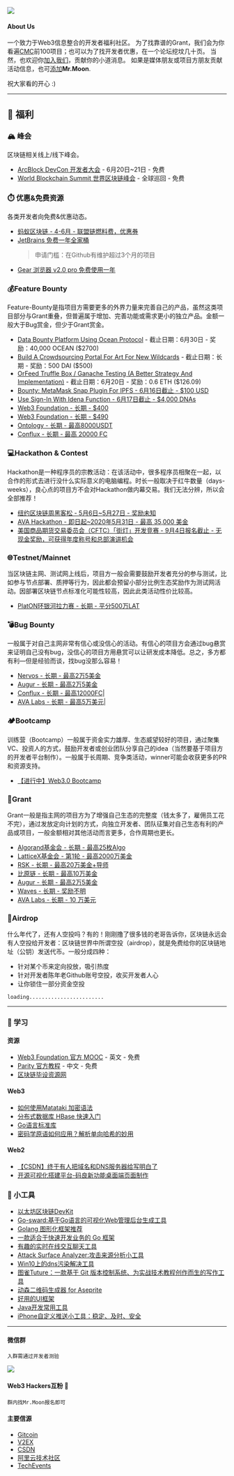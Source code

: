 ![](https://imgkr.cn-bj.ufileos.com/5c864d0b-1e3b-4f75-8ffb-b65b24a135ae.png)

#### About Us
一个致力于Web3信息整合的开发者福利社区。
为了找靠谱的Grant，我们会为你看遍[CMC](https://coinmarketcap.com/)前100项目；也可以为了找开发者优惠，在一个论坛挖坟几十页。
当然，也欢迎你[加入我们](#微信群)，贡献你的小道消息。
如果是媒体朋友或项目方朋友贡献活动信息，也可[添加](#微信群)**Mr.Moon**.

祝大家看的开心 :)


---


## 🐑 福利 

### 🏔 峰会
区块链相关线上/线下峰会。

- [ArcBlock DevCon 开发者大会](https://devcon.arcblock.io/zh/) - 6月20日~21日 - 免费
- [World Blockchain Summit 世界区块链峰会](https://worldblockchainsummit.com/) - 全球巡回 - 免费


### ⏱️ 优惠&免费资源
各类开发者向免费&优惠动态。
- [蚂蚁区块链 - 4-6月 - 联盟链燃料费，优惠券](https://tech.antfin.com/promotions/openchain/?chInofo=8btc)
- [JetBrains 免费一年全家桶](jetbrains.com/shop/eform/opensource)
    > 申请门槛：在Github有维护超过3个月的项目
- [Gear 浏览器 v2.0 pro 免费使用一年](https://www.v2ex.com/t/671444#reply31)

### 💰Feature Bounty
Feature-Bounty是指项目方需要更多的外界力量来完善自己的产品，虽然这类项目部分与Grant重叠，但普遍属于增加、完善功能或需求更小的独立产品。金额一般大于Bug赏金，但少于Grant赏金。
- [Data Bounty Platform Using Ocean Protocol](https://gitcoin.co/issue/oceanprotocol/ocean-bounties/24/4379) - 截止日期：6月30日 - 奖励：40,000 OCEAN ($2700)
- [Build A Crowdsourcing Portal For Art For New Wildcards](https://gitcoin.co/issue/wildcards-world/ui/93/4375) - 截止日期：长期 - 奖励：500 DAI ($500)
- [OrFeed Truffle Box / Ganache Testing (A Better Strategy And Implementation)](https://gitcoin.co/issue/ProofSuite/OrFeed/72/4371) - 截止日期：6月20日 - 奖励：0.6 ETH ($126.09)
- [Bounty: MetaMask Snap Plugin For IPFS - 6月16日截止 - $100 USD](https://gitcoin.co/issue/ipfs/devgrants/35/4362)
- [Use Sign-In With Idena Function - 6月17日截止 - $4,000 DNAs](https://gitcoin.co/issue/idena-network/idena-go/431/4364)
- [Web3 Foundation - 长期 - $400](https://github.com/hacker-moon/hackermoon.io/blob/master/Bounty/%E9%95%BF%E6%9C%9F%20-%20%E5%9C%A8%E9%A3%9E%E5%9C%B0%E8%BF%9B%E8%A1%8C%E9%AA%8C%E8%AF%81%E7%9A%84IPFS%20API.md)
- [Web3 Foundation - 长期 - $490](https://github.com/hacker-moon/hackermoon.io/blob/master/Bounty/%E9%95%BF%E6%9C%9F%20-%20Await%20InBlock%20Or%20Broadcast%20Status%20When%20Sending%20Extrinsic.md) 
- [Ontology - 长期 - 最高8000USDT](https://www.chainnews.com/articles/323629295238.htm)    
- [Conflux - 长期 - 最高 20000 FC](https://bounty.conflux-chain.org/view-bounty?bountyId=5ea0053ff4ceb7125c6518f2&language=zh-CN&from=timeline&isappinstalled=0)  

### 💻Hackathon & Contest
Hackathon是一种程序员的宗教活动：在该活动中，很多程序员相聚在一起，以合作的形式去进行没什么实际意义的电脑编程。时长一般取决于红牛数量（days-weeks），良心点的项目方不会对Hackathon做内幕交易。我们无法分辨，所以会全部推荐！

- [纽约区块链周黑客松 - 5月6日~5月27日 - 奖励未知](https://gitcoin.co/hackathon/new-york-blockchain-week/onboard)
- [AVA Hackathon - 即日起~2020年5月31日 - 最高 35,000 美金](https://www.avalabs.org/ava-x/hackathons/university-hackathon-may-2020) 
- [美国商品期货交易委员会（CFTC）「街灯」开发竞赛 - 9月4日报名截止 - 无现金奖励，可获得年度称号和总部演讲机会](https://www.challenge.gov/challenge/project-streetlamp/)  

### 🌐Testnet/Mainnet
当区块链主网、测试网上线后，项目方一般会需要鼓励开发者充分的参与测试，比如参与节点部署、质押等行为，因此都会预留小部分比例生态奖励作为测试网活动。因部署区块链节点标准化可能性较高，因此此类活动性价比较高。

- [PlatON环银河拉力赛 - 长期 - 平分500万LAT](https://hackmd.io/@hackermoon/B137Ox348)   


### 💣Bug Bounty
一般属于对自己主网非常有信心或没信心的活动。有信心的项目方会通过bug悬赏来证明自己没有bug，没信心的项目方用悬赏可以让研发成本降低。总之，多方都有利—但是经验而谈，找bug没那么容易！

- [Nervos - 长期 - 最高2万5美金](https://hackmd.io/@hackermoon/Hkv-3ghV8L)
- [Augur - 长期 - 最高2万5美金](https://hackmd.io/@hackermoon/Hyfrnz3EU)
- [Conflux - 长期 - 最高12000FC](bounty.conflux-chain.org)|
- [AVA Labs - 长期 - 最高5万美元](https://www.chainnews.com/news/366562738320.htm?from=groupmessage&isappinstalled=0)|


### 🏕️Bootcamp
训练营（Bootcamp）一般属于资金实力雄厚、生态威望较好的项目，通过聚集VC、投资人的方式，鼓励开发者或创业团队分享自己的idea（当然要基于项目方的开发者平台制作）。一般属于长周期、竞争类活动，winner可能会收获更多的PR和资源支持。

- [【进行中】Web3.0 Bootcamp](https://bootcamp.web3.foundation/web3-foundation-and-wanxiang-blockchain-labs-announce-fifteen-teams-for-the-first-web-3-0-bootcamp)



### 🏦Grant

Grant一般是指主网的项目方为了增强自己生态的完整度（钱太多了，雇佣员工花不完），通过发放定向计划的方式，向独立开发者、团队征集对自己生态有利的产品或项目，一般金额相对其他活动而言更多，合作周期也更长。

- [Algorand基金会 - 长期 - 最高25枚Algo](https://hackmd.io/@hackermoon/ryIWqehN8)  
- [LatticeX基金会 - 第1轮 - 最高2000万美金](https://www.chainnews.com/articles/830516018474.htm)    
- [RSK - 长期 - 最高20万美金+导师](https://www.chainnews.com/articles/356562427627.htm)
- [比原链 - 长期 - 最高10万美金](https://www.chainnews.com/articles/788145954147.htm)    
- [Augur - 长期 - 最高2万5美金](https://hackmd.io/@hackermoon/Hyfrnz3EU)  
- [Waves - 长期 - 奖励不明](https://waveslabs.com/grants?lang=en)  
- [AVA Labs - 长期 - 10 万美元](https://www.chainnews.com/news/366562738320.htmfrom=groupmessage&isappinstalled=0)

### 🤑Airdrop
什么年代了，还有人空投吗？有的！刚刚撸了很多钱的老哥告诉你，区块链永远会有人空投给开发者：区块链世界中所谓空投（airdrop），就是免费给你的区块链地址（公钥）发送代币。一般分成四种：
- 针对某个币来定向投放，吸引热度 
- 针对开发者陈年老Github账号空投，收买开发者人心 
- 让你锁住一部分资金空投 

`loading........................`

---

### 📖 学习
#### 资源
- [Web3 Foundation 官方 MOOC](https://mooc.web3.foundation/courses/) - 英文 - 免费
- [Parity 官方教程](https://space.bilibili.com/67358318?from=search&seid=4202933259398482347) - 中文 - 免费
- [区块链毕设资源网](https://interchains.cc/)

#### Web3
- [如何使用Matataki 加密语法](https://simplednscrypt.org/)
- [分布式数据库 HBase 快速入门](https://edu.aliyun.com/course/1892)
- [Go语言标准库](https://github.com/polaris1119/The-Golang-Standard-Library-by-Example)
- [密码学原语如何应用？解析单向哈希的妙用](https://www.liankexing.com/notetwo/29413)

#### Web2
- [【CSDN】终于有人把域名和DNS服务器给写明白了](https://blog.csdn.net/qq_17623363/article/details/106037921)
- [开源可视化搭建平台-码良新功能桌面端页面制作](https://my.oschina.net/u/137671/blog/4256481)

### 🔬 小工具
- [以太坊区块链DevKit](https://marketplace.visualstudio.com/items?itemName=AzBlockchain.azure-blockchain)
- [Go-sward:基于Go语言的可视化Web管理后台生成工具](https://go-sword-doc.osinger.com/)
- [Golang 图形化框架推荐](https://gioui.org/)
- [一款适合于快速开发业务的 Go 框架](https://github.com/1024casts/snake)
- [有趣的实时在线交互聊天工具](http://chat.osinger.com/)
- [Attack Surface Analyzer:攻击来源分析小工具](
https://github.com/Microsoft/AttackSurfaceAnalyzer)
- [Win10上的dns污染解决工具](https://simplednscrypt.org/)
- [图雀Tuture：一款基于 Git 版本控制系统、为实战技术教程创作而生的写作工具](https://github.com/tuture-dev/tuture)
- [动森二维码生成器 for Aseprite](https://github.com/mutoo/aseprite-animalcrossing-qrcode-gen/)
- [好用的UI框架](https://www.v2ex.com/t/674859#reply20)
- [Java开发常用工具](https://www.v2ex.com/t/674946#reply1)
- [iPhone自定义推送小工具：稳定、及时、安全](https://www.v2ex.com/t/677782#reply23)


---

#### 微信群

`入群需通过开发者测验`

![](https://imgkr.cn-bj.ufileos.com/8ef75815-306a-4f6d-82d9-f9df520d66d8.jpg)


#### Web3 Hackers互粉 🌟
`群内找Mr.Moon报名即可`

#### 主要信源
- [Gitcoin](https://gitcoin.co/explorer?network=mainnet&idx_status=open&applicants=ALL&order_by=-web3_created)
- [V2EX](https://www.v2ex.com/)
- [CSDN](https://me.csdn.net/Blockchain_lemon)
- [阿里云技术社区](https://developer.aliyun.com/search?q=%E5%8C%BA%E5%9D%97%E9%93%BE)
- [TechEvents](https://www.techevents.online/)
